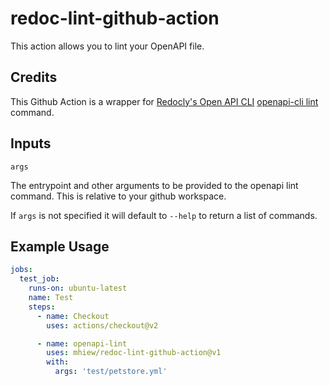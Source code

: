 # redoc-lint-github-action

This action allows you to lint your OpenAPI file. 

## Credits

This Github Action is a wrapper for [Redocly's Open API CLI](https://github.com/Redocly/openapi-cli)
[openapi-cli lint](https://redoc.ly/docs/cli/commands/#lint) command.

## Inputs
`args`

The entrypoint and other arguments to be provided to the openapi lint command.
This is relative to your github workspace.

If `args` is not specified it will default to `--help` to return a list of commands.

## Example Usage
```yaml
jobs:
  test_job:
    runs-on: ubuntu-latest
    name: Test
    steps:
      - name: Checkout
        uses: actions/checkout@v2

      - name: openapi-lint 
        uses: mhiew/redoc-lint-github-action@v1
        with:
          args: 'test/petstore.yml'
```

